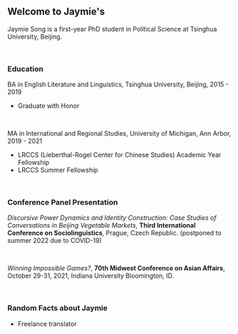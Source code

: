 ## Welcome to Jaymie's

Jaymie Song is a first-year PhD student in Political Science at Tsinghua University, Beijing.


<br/>


### Education

BA in English Literature and Linguistics, Tsinghua University, Beijing, 2015 - 2019
- Graduate with Honor

<br/>

MA in International and Regional Studies, University of Michigan, Ann Arbor, 2019 - 2021
- LRCCS (Lieberthal-Rogel Center for Chinese Studies) Academic Year Fellowship
- LRCCS Summer Fellowship


<br/>

### Conference Panel Presentation

<em>Discursive Power Dynamics and Identity Construction: Case Studies of Conversations in
Beijing Vegetable Markets</em>, <strong>Third International Conference on Sociolinguistics</strong>, Prague, Czech Republic. (postponed to summer 2022 due to COVID-19)

<br/>

<em>Winning Impossible Games?</em>, <strong>70th Midwest Conference on Asian Affairs</strong>, October 29-31, 2021, Indiana University Bloomington, ID.


<br/>

### Random Facts about Jaymie
- Freelance translator

